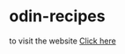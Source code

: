 # odin-recipes
to visit the website <a href="lmnx-sa.github.io/odin-recipes" target="_blank" rel="noopener noreferrer">Click here</a>
